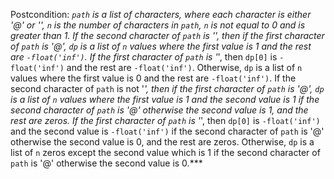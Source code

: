 Postcondition: ***`path` is a list of characters, where each character is either '@' or '*', `n` is the number of characters in `path`, `n` is not equal to 0 and is greater than 1. If the second character of `path` is '*', then if the first character of `path` is '@', `dp` is a list of `n` values where the first value is 1 and the rest are `-float('inf')`. If the first character of `path` is '*', then `dp[0]` is `-float('inf')` and the rest are `-float('inf')`. Otherwise, `dp` is a list of `n` values where the first value is 0 and the rest are `-float('inf')`. If the second character of `path` is not '*', then if the first character of `path` is '@', `dp` is a list of `n` values where the first value is 1 and the second value is 1 if the second character of `path` is '@' otherwise the second value is 1, and the rest are zeros. If the first character of `path` is '*', then `dp[0]` is `-float('inf')` and the second value is `-float('inf')` if the second character of `path` is '@' otherwise the second value is 0, and the rest are zeros. Otherwise, `dp` is a list of `n` zeros except the second value which is 1 if the second character of `path` is '@' otherwise the second value is 0.***